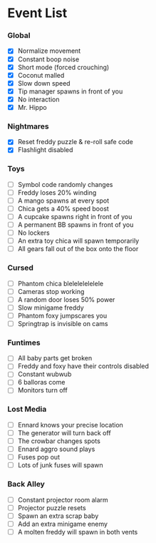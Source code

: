 # Event List

### Global
- [x] Normalize movement
- [x] Constant boop noise
- [x] Short mode (forced crouching)
- [x] Coconut malled
- [x] Slow down speed
- [x] Tip manager spawns in front of you
- [x] No interaction
- [x] Mr. Hippo

### Nightmares
- [x] Reset freddy puzzle & re-roll safe code
- [x] Flashlight disabled

### Toys
- [ ] Symbol code randomly changes
- [ ] Freddy loses 20% winding
- [ ] A mango spawns at every spot
- [ ] Chica gets a 40% speed boost
- [ ] A cupcake spawns right in front of you
- [ ] A permanent BB spawns in front of you
- [ ] No lockers
- [ ] An extra toy chica will spawn temporarily
- [ ] All gears fall out of the box onto the floor

### Cursed
- [ ] Phantom chica blelelelelelele
- [ ] Cameras stop working
- [ ] A random door loses 50% power
- [ ] Slow minigame freddy
- [ ] Phantom foxy jumpscares you
- [ ] Springtrap is invisible on cams

### Funtimes
- [ ] All baby parts get broken
- [ ] Freddy and foxy have their controls disabled
- [ ] Constant wubwub
- [ ] 6 balloras come
- [ ] Monitors turn off

### Lost Media
- [ ] Ennard knows your precise location
- [ ] The generator will turn back off
- [ ] The crowbar changes spots
- [ ] Ennard aggro sound plays
- [ ] Fuses pop out
- [ ] Lots of junk fuses will spawn

### Back Alley
- [ ] Constant projector room alarm
- [ ] Projector puzzle resets
- [ ] Spawn an extra scrap baby
- [ ] Add an extra minigame enemy
- [ ] A molten freddy will spawn in both vents
